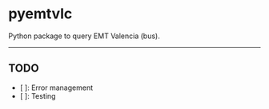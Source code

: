 # pyemtvlc
Python package to query  EMT Valencia (bus).


------
## TODO
- [ ]: Error management
- [ ]: Testing
